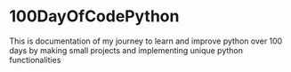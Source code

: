 # 100DayOfCodePython
 This is documentation of my journey to learn and improve python over 100 days by making small projects and implementing unique python functionalities
